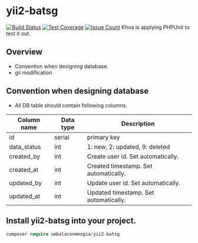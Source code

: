 # yii2-batsg
[![Build Status](https://travis-ci.org/khoawasabi/yii2-batsg.svg?branch=master)](https://travis-ci.org/khoawasabi/yii2-batsg)
[![Test Coverage](https://codeclimate.com/github/khoawasabi/yii2-batsg/badges/coverage.svg)](https://codeclimate.com/github/khoawasabi/yii2-batsg/coverage)
[![Issue Count](https://codeclimate.com/github/khoawasabi/yii2-batsg/badges/issue_count.svg)](https://codeclimate.com/github/khoawasabi/yii2-batsg)
Khoa is applying PHPUnit to test it out.

## Overview

* Convention when designing database.
* gii modification
 
## Convention when designing database

* All DB table should contain following columns.

Column name | Data type | Description
---|---|---
id | serial | primary key
data_status | int | 1: new, 2: updated, 9: deleted
created_by | int | Create user id. Set automatically.
created_at | int | Created timestamp. Set automatically.
updated_by | int | Update user id. Set automatically.
updated_at | int | Updated timestamp. Set automatically.


## Install yii2-batsg into your project.
```php
composer require umbalaconmeogia/yii2-batsg
```
